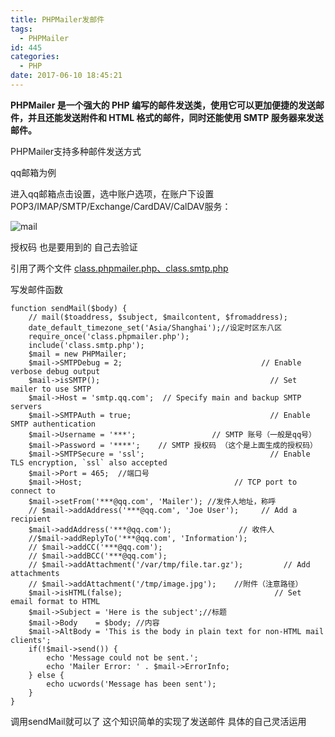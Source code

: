 ```yaml
---
title: PHPMailer发邮件
tags:
  - PHPMailer
id: 445
categories:
  - PHP
date: 2017-06-10 18:45:21
---
```

**PHPMailer 是一个强大的 PHP 编写的邮件发送类，使用它可以更加便捷的发送邮件，并且还能发送附件和 HTML 格式的邮件，同时还能使用 SMTP 服务器来发送邮件。**
<!--more-->

PHPMailer支持多种邮件发送方式

qq邮箱为例

进入qq邮箱点击设置，选中账户选项，在账户下设置POP3/IMAP/SMTP/Exchange/CardDAV/CalDAV服务：

![mail](https://xqmblog.files.wordpress.com/2017/06/mail.png)

授权码 也是要用到的  自己去验证

引用了两个文件 [class.phpmailer.php、class.smtp.php](https://github.com/PHPMailer/PHPMailer)

写发邮件函数

```
function sendMail($body) {
    // mail($toaddress, $subject, $mailcontent, $fromaddress);
    date_default_timezone_set('Asia/Shanghai');//设定时区东八区
    require_once('class.phpmailer.php');
    include('class.smtp.php');
    $mail = new PHPMailer;
    $mail->SMTPDebug = 2;                               // Enable verbose debug output
    $mail->isSMTP();                                      // Set mailer to use SMTP
    $mail->Host = 'smtp.qq.com';  // Specify main and backup SMTP servers
    $mail->SMTPAuth = true;                               // Enable SMTP authentication
    $mail->Username = '***';                 // SMTP 账号（一般是qq号）
    $mail->Password = '****';    // SMTP 授权码 （这个是上面生成的授权码）
    $mail->SMTPSecure = 'ssl';                            // Enable TLS encryption, `ssl` also accepted
    $mail->Port = 465;  //端口号
    $mail->Host;                                  // TCP port to connect to
    $mail->setFrom('***@qq.com', 'Mailer'); //发件人地址，称呼
    // $mail->addAddress('***@qq.com', 'Joe User');     // Add a recipient
    $mail->addAddress('***@qq.com');               // 收件人
    //$mail->addReplyTo('***@qq.com', 'Information');
    // $mail->addCC('***@qq.com');
    // $mail->addBCC('***@qq.com');
    // $mail->addAttachment('/var/tmp/file.tar.gz');         // Add attachments
    // $mail->addAttachment('/tmp/image.jpg');    //附件（注意路径）
    $mail->isHTML(false);                                  // Set email format to HTML
    $mail->Subject = 'Here is the subject';//标题
    $mail->Body    = $body; //内容
    $mail->AltBody = 'This is the body in plain text for non-HTML mail clients';
    if(!$mail->send()) {
        echo 'Message could not be sent.';
        echo 'Mailer Error: ' . $mail->ErrorInfo;
    } else {
        echo ucwords('Message has been sent');
    }
}
```

调用sendMail就可以了 
这个知识简单的实现了发送邮件
具体的自己灵活运用

